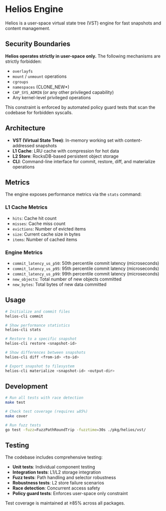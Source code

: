 # Helios Engine

Helios is a user-space virtual state tree (VST) engine for fast snapshots and content management.

## Security Boundaries

**Helios operates strictly in user-space only.** The following mechanisms are strictly forbidden:

- `overlayfs`
- `mount` / `unmount` operations
- `cgroups`
- `namespaces` (CLONE_NEW*)
- `CAP_SYS_ADMIN` (or any other privileged capability)
- Any kernel-level privileged operations

This constraint is enforced by automated policy guard tests that scan the codebase for forbidden syscalls.

## Architecture

- **VST (Virtual State Tree)**: In-memory working set with content-addressed snapshots
- **L1 Cache**: LRU cache with compression for hot data
- **L2 Store**: RocksDB-based persistent object storage
- **CLI**: Command-line interface for commit, restore, diff, and materialize operations

## Metrics

The engine exposes performance metrics via the `stats` command:

### L1 Cache Metrics
- `hits`: Cache hit count
- `misses`: Cache miss count
- `evictions`: Number of evicted items
- `size`: Current cache size in bytes
- `items`: Number of cached items

### Engine Metrics
- `commit_latency_us_p50`: 50th percentile commit latency (microseconds)
- `commit_latency_us_p95`: 95th percentile commit latency (microseconds)
- `commit_latency_us_p99`: 99th percentile commit latency (microseconds)
- `new_objects`: Total number of new objects committed
- `new_bytes`: Total bytes of new data committed

## Usage

```bash
# Initialize and commit files
helios-cli commit

# Show performance statistics
helios-cli stats

# Restore to a specific snapshot
helios-cli restore <snapshot-id>

# Show differences between snapshots
helios-cli diff <from-id> <to-id>

# Export snapshot to filesystem
helios-cli materialize <snapshot-id> <output-dir>
```

## Development

```bash
# Run all tests with race detection
make test

# Check test coverage (requires ≥85%)
make cover

# Run fuzz tests
go test -fuzz=FuzzPathRoundTrip -fuzztime=30s ./pkg/helios/vst/
```

## Testing

The codebase includes comprehensive testing:

- **Unit tests**: Individual component testing
- **Integration tests**: L1/L2 storage integration
- **Fuzz tests**: Path handling and selector robustness
- **Robustness tests**: L2 store failure scenarios
- **Race detection**: Concurrent access safety
- **Policy guard tests**: Enforces user-space only constraint

Test coverage is maintained at ≥85% across all packages.
